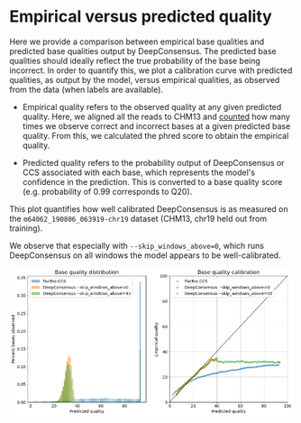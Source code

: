 # Empirical versus predicted quality

Here we provide a comparison between empirical base qualities and predicted base
qualities output by DeepConsensus. The predicted base qualities should ideally
reflect the true probability of the base being incorrect. In order to quantify
this, we plot a calibration curve with predicted qualities, as output by the
model, versus empirical qualities, as observed from the data (when labels are
available).

*   Empirical quality refers to the observed quality at any given predicted
    quality. Here, we aligned all the reads to CHM13 and
    [counted](https://github.com/google/deepconsensus/blob/main/deepconsensus/quality_calibration/calculate_baseq_calibration.py)
    how many times we observe correct and incorrect bases at a given predicted
    base quality. From this, we calculated the phred score to obtain the
    empirical quality.

*   Predicted quality refers to the probability output of DeepConsensus or CCS
    associated with each base, which represents the model's confidence in the
    prediction. This is converted to a base quality score (e.g. probability of
    0.99 corresponds to Q20).

This plot quantifies how well calibrated DeepConsensus is as measured on the
`m64062_190806_063919-chr19` dataset (CHM13, chr19 held out from training).

We observe that especially with `--skip_windows_above=0`, which runs
DeepConsensus on all windows the model appears to be well-calibrated.

![calibration](images/calibration.png)
